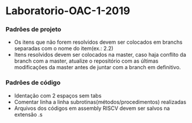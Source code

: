 # Laboratorio-OAC-1-2019

### Padrões de projeto

- Os itens que não forem resolvidos devem ser colocados em branchs separadas com o nome do item(ex.: 2.2)
- Itens resolvidos devem ser colocados na master, caso haja conflito da branch com a master, atualize o repositório com as
últimas modificações da master antes de juntar com a branch em definitivo.

### Padrões de código

- Identação com 2 espaços sem tabs
- Comentar linha a linha subrotinas(métodos/procedimentos) realizadas
- Arquivos dos códigos em assembly RISCV devem ser salvos na extensão .s